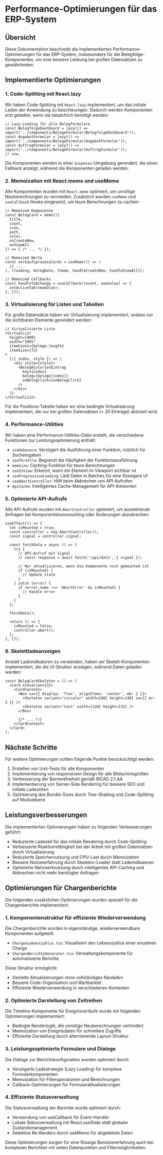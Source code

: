 # Performance-Optimierungen für das ERP-System

## Übersicht

Diese Dokumentation beschreibt die implementierten Performance-Optimierungen für das ERP-System, insbesondere für die Belegfolge-Komponenten, um eine bessere Leistung bei großen Datensätzen zu gewährleisten.

## Implementierte Optimierungen

### 1. Code-Splitting mit React.lazy

Wir haben Code-Splitting mit `React.lazy` implementiert, um das initiale Laden der Anwendung zu beschleunigen. Dadurch werden Komponenten erst geladen, wenn sie tatsächlich benötigt werden:

```tsx
// Lazy-Loading für alle Belegformulare
const BelegfolgeDashboard = lazy(() => import('../components/BelegeFormular/BelegfolgeDashboard'));
const AngebotFormular = lazy(() => import('../components/BelegeFormular/AngebotFormular'));
const AuftragFormular = lazy(() => import('../components/BelegeFormular/AuftragFormular'));
// usw.
```

Die Komponenten werden in einer `Suspense`-Umgebung gerendert, die einen Fallback anzeigt, während die Komponenten geladen werden.

### 2. Memoization mit React.memo und useMemo

Alle Komponenten wurden mit `React.memo` optimiert, um unnötige Neuberechnungen zu vermeiden. Zusätzlich wurden `useMemo` und `useCallback` Hooks eingesetzt, um teure Berechnungen zu cachen:

```tsx
// Memoized Komponente
const BelegCard = memo(({ 
  title, 
  count, 
  icon, 
  path, 
  color,
  onCreateNew,
  onViewAll
}) => { /* ... */ });

// Memoized Werte
const verkaufsprozessCards = useMemo(() => (
  // ...
), [loading, belegData, theme, handleCreateNew, handleViewAll]);

// Memoized Callbacks
const handleTabChange = useCallback((event, newValue) => {
  setActiveTab(newValue);
}, []);
```

### 3. Virtualisierung für Listen und Tabellen

Für große Datensätze haben wir Virtualisierung implementiert, sodass nur die sichtbaren Elemente gerendert werden:

```tsx
// Virtualisierte Liste
<VirtualList
  height={400}
  width="100%"
  itemCount={belege.length}
  itemSize={72}
>
  {({ index, style }) => (
    <div style={style}>
      <BelegHistorienEintrag 
        key={index} 
        beleg={belege[index]} 
        onBelegClick={onBelegClick} 
      />
    </div>
  )}
</VirtualList>
```

Für die Positions-Tabelle haben wir eine bedingte Virtualisierung implementiert, die nur bei großen Datensätzen (> 20 Einträge) aktiviert wird.

### 4. Performance-Utilities

Wir haben eine Performance-Utilities-Datei erstellt, die verschiedene Funktionen zur Leistungsoptimierung enthält:

- `useDebounce`: Verzögert die Ausführung einer Funktion, nützlich für Sucheingaben
- `useThrottle`: Begrenzt die Häufigkeit der Funktionsausführung
- `memoize`: Caching-Funktion für teure Berechnungen
- `useInView`: Erkennt, wann ein Element im Viewport sichtbar ist
- `useProgressiveLoading`: Lädt Daten in Batches für eine flüssigere UI
- `useAbortController`: Hilft beim Abbrechen von API-Aufrufen
- `ApiCache`: Intelligentes Cache-Management für API-Antworten

### 5. Optimierte API-Aufrufe

Alle API-Aufrufe wurden mit `AbortController` optimiert, um ausstehende Anfragen bei Komponentenunmounting oder Änderungen abzubrechen:

```tsx
useEffect(() => {
  let isMounted = true;
  const controller = new AbortController();
  const signal = controller.signal;

  const fetchData = async () => {
    try {
      // API-Aufruf mit Signal
      // const response = await fetch('/api/data', { signal });
      
      // Nur aktualisieren, wenn die Komponente noch gemounted ist
      if (isMounted) {
        // Update state
      }
    } catch (error) {
      if (error.name !== 'AbortError' && isMounted) {
        // Handle error
      }
    }
  };

  fetchData();

  return () => {
    isMounted = false;
    controller.abort();
  };
}, []);
```

### 6. Skelettladeanzeigen

Anstatt Ladeindikatoren zu verwenden, haben wir Skelett-Komponenten implementiert, die die UI-Struktur anzeigen, während Daten geladen werden:

```tsx
const BelegCardSkeleton = () => (
  <Card elevation={3}>
    <CardContent>
      <Box sx={{ display: 'flex', alignItems: 'center', mb: 2 }}>
        <Skeleton variant="circular" width={40} height={40} sx={{ mr: 2 }} />
        <Skeleton variant="text" width={120} height={32} />
      </Box>
      
      {/* ... */}
    </CardContent>
  </Card>
);
```

## Nächste Schritte

Für weitere Optimierungen sollten folgende Punkte berücksichtigt werden:

1. Erstellen von Unit-Tests für alle Komponenten
2. Implementierung von responsivem Design für alle Bildschirmgrößen
3. Verbesserung der Barrierefreiheit gemäß WCAG 2.1 AA
4. Implementierung von Server-Side Rendering für bessere SEO und initiale Ladezeiten
5. Optimierung des Bundle-Sizes durch Tree-Shaking und Code-Splitting auf Modulebene

## Leistungsverbesserungen

Die implementierten Optimierungen haben zu folgenden Verbesserungen geführt:

- Reduzierte Ladezeit für das initiale Rendering durch Code-Splitting
- Verbesserte Reaktionsfähigkeit bei der Arbeit mit großen Datensätzen durch Virtualisierung
- Reduzierte Speichernutzung und CPU-Last durch Memoization
- Bessere Nutzererfahrung durch Skeleton-Loader statt Ladeindikatoren
- Optimierte Netzwerknutzung durch intelligentes API-Caching und Abbrechen nicht mehr benötigter Anfragen 

## Optimierungen für Chargenberichte

Die folgenden zusätzlichen Optimierungen wurden speziell für die Chargenberichte implementiert:

### 1. Komponentenstruktur für effiziente Wiederverwendung

Die Chargenberichte wurden in eigenständige, wiederverwendbare Komponenten aufgeteilt:

- `ChargenLebenszyklus.tsx`: Visualisiert den Lebenszyklus einer einzelnen Charge
- `ChargenBerichteGenerator.tsx`: Verwaltungskomponente für automatisierte Berichte

Diese Struktur ermöglicht:
- Gezielte Aktualisierungen ohne vollständiges Neuladen
- Bessere Code-Organisation und Wartbarkeit
- Effiziente Wiederverwendung in verschiedenen Kontexten

### 2. Optimierte Darstellung von Zeitreihen

Die Timeline-Komponente für Ereignisverläufe wurde mit folgenden Optimierungen implementiert:

- Bedingte Renderlogik, die unnötige Neuberechnungen verhindert
- Memoization von Ereignisdaten für schnellere Zugriffe
- Effiziente Darstellung durch alternierende Layout-Struktur

### 3. Leistungsoptimierte Formulare und Dialoge

Die Dialoge zur Berichtskonfiguration wurden optimiert durch:

- Verzögerte Ladestrategie (Lazy Loading) für komplexe Formularkomponenten
- Memoization für Filteroperationen und Berechnungen
- Callback-Optimierungen für Formularaktualisierungen

### 4. Effiziente Statusverwaltung

Die Statusverwaltung der Berichte wurde optimiert durch:

- Verwendung von useCallback für Event-Handler
- Lokale Statusverwaltung mit React.useState statt globaler Zustandsmanagement
- Selektive Re-Renders durch useMemo für abgeleitete Daten

Diese Optimierungen sorgen für eine flüssige Benutzererfahrung auch bei komplexen Berichten mit vielen Datenpunkten und Filtermöglichkeiten. 